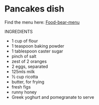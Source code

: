 Pancakes dish 
============
Find the menu here:  [Food-bear-menu](https://github.com/dezGusty/food-bear/blob/master/Menuinprogress.md)

INGREDIENTS

* 1 cup of flour
* 1 teaspoon baking powder
* 1 tablespoon caster sugar
* pinch of salt
* zest of 2 oranges
* 2 eggs, separated
* 125mls milk
* ½ cup ricotta
* butter, for frying
* fresh figs
* runny honey
* Greek yoghurt and pomegranate to serve



